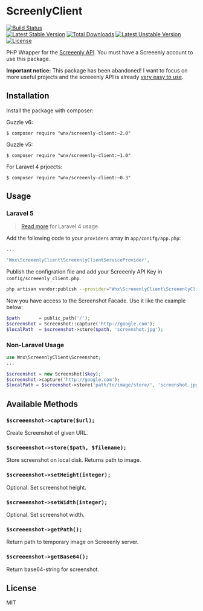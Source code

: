# ScreenlyClient

[![Build Status](https://travis-ci.org/stefanzweifel/ScreeenlyClient.svg)](https://travis-ci.org/stefanzweifel/ScreeenlyClient)<br>
[![Latest Stable Version](https://poser.pugx.org/wnx/screeenly-client/v/stable.svg)](https://packagist.org/packages/wnx/screeenly-client) [![Total Downloads](https://poser.pugx.org/wnx/screeenly-client/downloads.svg)](https://packagist.org/packages/wnx/screeenly-client) [![Latest Unstable Version](https://poser.pugx.org/wnx/screeenly-client/v/unstable.svg)](https://packagist.org/packages/wnx/screeenly-client) [![License](https://poser.pugx.org/wnx/screeenly-client/license.svg)](https://packagist.org/packages/wnx/screeenly-client)

PHP Wrapper for the [Screeenly API](http://screeenly.com). You must have a Screeenly account to use this package.

**Important notice:** This package has been abandoned! I want to focus on more useful projects and the screeenly API is already [very easy to use](https://github.com/stefanzweifel/screeenly/wiki/Use-the-API).

## Installation

Install the package with composer:

Guzzle v6:     
```
$ composer require "wnx/screeenly-client:~2.0"
```

Guzzle v5:   
```
$ composer require "wnx/screeenly-client:~1.0"
```

For Laravel 4 prjoects:   
```
$ composer require "wnx/screeenly-client:~0.3"
```

## Usage

### Laravel 5 

> [Read more](https://github.com/stefanzweifel/ScreeenlyClient/tree/v0.3.0) for Laravel 4 usage.

Add the following code to your `providers` array in `app/conifg/app.php`:

```php
...

'Wnx\ScreeenlyClient\ScreeenlyClientServiceProvider',
```

Publish the configration file and add your Screeenly API Key in `config/screeenly_client.php`.

```bash
php artisan vendor:publish --provider="Wnx\ScreeenlyClient\ScreeenlyClientServiceProvider"
```

Now you have access to the Screenshot Facade. Use it like the example below:

```php
$path       = public_path('/');
$screenshot = Screenshot::capture('http://google.com');
$localPath  = $screenshot->store($path, 'screenshot.jpg');
```


### Non-Laravel Usage

```php
use Wnx\ScreeenlyClient\Screenshot;
...

$screenshot = new Screenshot($key);
$screenshot->capture('http://google.com');
$localPath = $screenshot->store('path/to/image/store/', 'screenshot.jpg');
```

## Available Methods

### `$screeenshot->capture($url);`

Create Screenshot of given URL.

### `$screeenshot->store($path, $filename);`

Store screenshot on local disk. Returns path to image.

### `$screeenshot->setHeight(integer);`

Optional. Set screenshot height.

### `$screeenshot->setWidth(integer);`

Optional. Set screenshot width.

### `$screeenshot->getPath();`

Return path to temporary image on Screeenly server.

### `$screeenshot->getBase64();`

Return base64-string for screenshot.

## License

MIT
